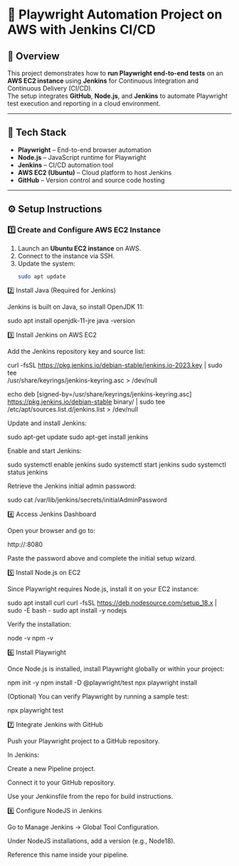 # 🚀 Playwright Automation Project on AWS with Jenkins CI/CD

## 📘 Overview
This project demonstrates how to **run Playwright end-to-end tests** on an **AWS EC2 instance** using **Jenkins** for Continuous Integration and Continuous Delivery (CI/CD).  
The setup integrates **GitHub**, **Node.js**, and **Jenkins** to automate Playwright test execution and reporting in a cloud environment.

---

## 🧰 Tech Stack
- **Playwright** – End-to-end browser automation  
- **Node.js** – JavaScript runtime for Playwright  
- **Jenkins** – CI/CD automation tool  
- **AWS EC2 (Ubuntu)** – Cloud platform to host Jenkins  
- **GitHub** – Version control and source code hosting  

---

## ⚙️ Setup Instructions

### 1️⃣ Create and Configure AWS EC2 Instance
1. Launch an **Ubuntu EC2 instance** on AWS.  
2. Connect to the instance via SSH.  
3. Update the system:
   ```bash
   sudo apt update


2️⃣ Install Java (Required for Jenkins)

Jenkins is built on Java, so install OpenJDK 11:

sudo apt install openjdk-11-jre
java -version

3️⃣ Install Jenkins on AWS EC2

Add the Jenkins repository key and source list:

curl -fsSL https://pkg.jenkins.io/debian-stable/jenkins.io-2023.key | sudo tee \
/usr/share/keyrings/jenkins-keyring.asc > /dev/null

echo deb [signed-by=/usr/share/keyrings/jenkins-keyring.asc] \
https://pkg.jenkins.io/debian-stable binary/ | sudo tee \
/etc/apt/sources.list.d/jenkins.list > /dev/null


Update and install Jenkins:

sudo apt-get update
sudo apt-get install jenkins


Enable and start Jenkins:

sudo systemctl enable jenkins
sudo systemctl start jenkins
sudo systemctl status jenkins


Retrieve the Jenkins initial admin password:

sudo cat /var/lib/jenkins/secrets/initialAdminPassword

4️⃣ Access Jenkins Dashboard

Open your browser and go to:

http://<EC2-Public-IP>:8080


Paste the password above and complete the initial setup wizard.

5️⃣ Install Node.js on EC2

Since Playwright requires Node.js, install it on your EC2 instance:

sudo apt install curl
curl -fsSL https://deb.nodesource.com/setup_18.x | sudo -E bash -
sudo apt install -y nodejs


Verify the installation:

node -v
npm -v

6️⃣ Install Playwright

Once Node.js is installed, install Playwright globally or within your project:

npm init -y
npm install -D @playwright/test
npx playwright install


(Optional) You can verify Playwright by running a sample test:

npx playwright test

7️⃣ Integrate Jenkins with GitHub

Push your Playwright project to a GitHub repository.

In Jenkins:

Create a new Pipeline project.

Connect it to your GitHub repository.

Use your Jenkinsfile from the repo for build instructions.

8️⃣ Configure NodeJS in Jenkins

Go to Manage Jenkins → Global Tool Configuration.

Under NodeJS installations, add a version (e.g., Node18).

Reference this name inside your pipeline.